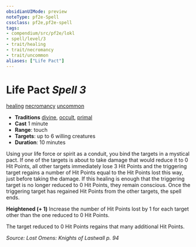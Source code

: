 ```yaml
---
obsidianUIMode: preview
noteType: pf2e-Spell
cssclass: pf2e,pf2e-spell
tags:
- compendium/src/pf2e/lokl
- spell/level/3
- trait/healing
- trait/necromancy
- trait/uncommon
aliases: ["Life Pact"]
---
```

# Life Pact *Spell 3*   
[healing](rules/traits/healing.md "Healing Effect Trait")  [necromancy](rules/traits/necromancy.md "Necromancy School Trait")  [uncommon](rules/traits/uncommon.md "Uncommon Rarity Trait")  

- **Traditions** [divine](rules/traits/divine.md "Divine Tradition Trait"), [occult](rules/traits/occult.md "Occult Tradition Trait"), [primal](rules/traits/primal.md "Primal Tradition Trait")
- **Cast** 1 minute 
- **Range**: touch
- **Targets**: up to 6 willing creatures
- **Duration**: 10 minutes

Using your life force or spirit as a conduit, you bind the targets in a mystical pact. If one of the targets is about to take damage that would reduce it to 0 Hit Points, all other targets immediately lose 3 Hit Points and the triggering target regains a number of Hit Points equal to the Hit Points lost this way, just before taking the damage. If this healing is enough that the triggering target is no longer reduced to 0 Hit Points, they remain conscious. Once the triggering target has regained Hit Points from the other targets, the spell ends.

**Heightened (+ 1)** Increase the number of Hit Points lost by 1 for each target other than the one reduced to 0 Hit Points.

The target reduced to 0 Hit Points regains that many additional Hit Points.

*Source: Lost Omens: Knights of Lastwall p. 94*